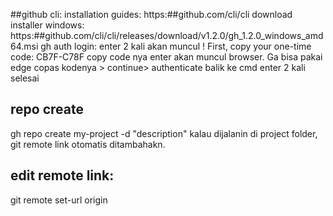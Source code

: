 ##github cli:
installation guides: https:##github.com/cli/cli
download installer windows: https:##github.com/cli/cli/releases/download/v1.2.0/gh_1.2.0_windows_amd64.msi 
gh auth login:
enter 2 kali
akan muncul ! First, copy your one-time code: CB7F-C78F 
copy code nya
enter
akan muncul browser. Ga bisa pakai edge
copas kodenya > continue> authenticate
balik ke cmd
enter 2 kali
selesai

## repo create
gh repo create my-project -d "description"
kalau dijalanin di project folder, git remote link otomatis ditambahakn.
## edit remote link:
git remote set-url origin <gitUrl>